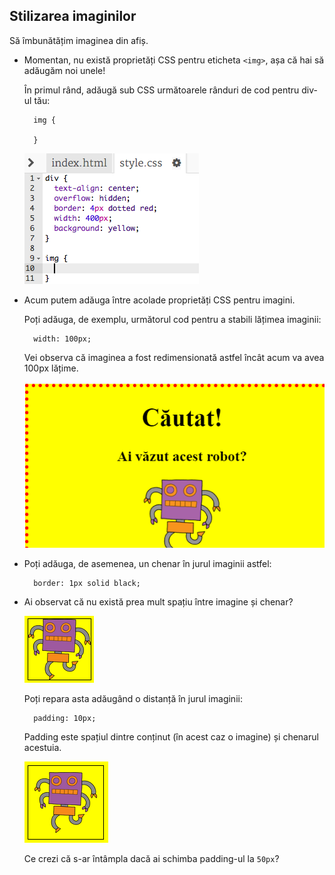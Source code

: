## Stilizarea imaginilor

Să îmbunătățim imaginea din afiș.

+ Momentan, nu există proprietăți CSS pentru eticheta `<img>`, așa că hai să adăugăm noi unele!
    
    În primul rând, adăugă sub CSS următoarele rânduri de cod pentru div-ul tău:
    
        img {
        
        }
        
    
    ![captură de ecran](images/wanted-img-css.png)

+ Acum putem adăuga între acolade proprietăți CSS pentru imagini.
    
    Poți adăuga, de exemplu, următorul cod pentru a stabili lățimea imaginii:
    
        width: 100px;
        
    
    Vei observa că imaginea a fost redimensionată astfel încât acum va avea 100px lățime.
    
    ![captură de ecran](images/wanted-img-width.png)

+ Poți adăuga, de asemenea, un chenar în jurul imaginii astfel:
    
        border: 1px solid black;
        

+ Ai observat că nu există prea mult spațiu între imagine și chenar?
    
    ![captură de ecran](images/wanted-img-border.png)
    
    Poți repara asta adăugând o distanță în jurul imaginii:
    
        padding: 10px;
        
    
    Padding este spațiul dintre conținut (în acest caz o imagine) și chenarul acestuia.
    
    ![captură de ecran](images/wanted-img-padding.png)
    
    Ce crezi că s-ar întâmpla dacă ai schimba padding-ul la `50px`?